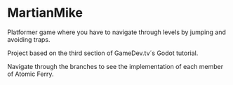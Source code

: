 # MartianMike

Platformer game where you have to navigate through levels by jumping and avoiding traps.

Project based on the third section of GameDev.tv´s Godot tutorial.

Navigate through the branches to see the implementation of each member of Atomic Ferry.
